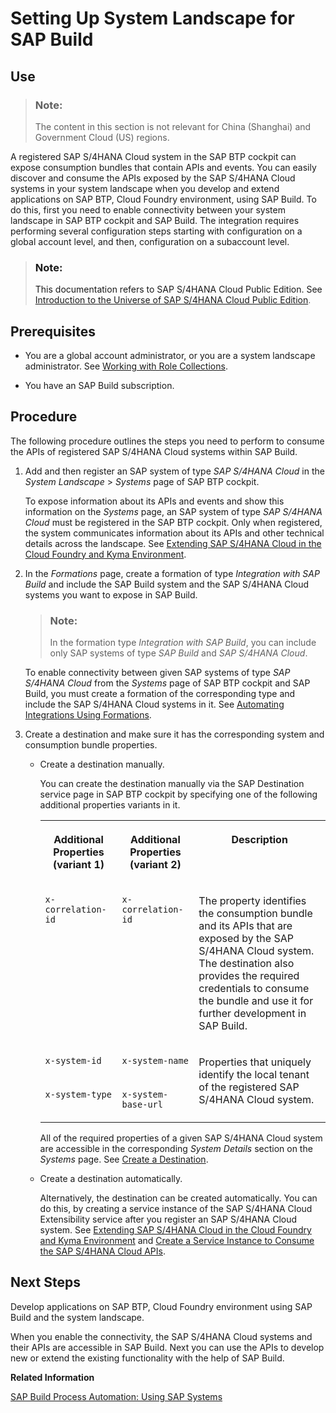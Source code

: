 <!-- loio642431173d3c4fabb7f5a155836903be -->

# Setting Up System Landscape for SAP Build



<a name="loio642431173d3c4fabb7f5a155836903be__section_yv3_cy2_lcc"/>

## Use

> ### Note:  
> The content in this section is not relevant for China \(Shanghai\) and Government Cloud \(US\) regions.

A registered SAP S/4HANA Cloud system in the SAP BTP cockpit can expose consumption bundles that contain APIs and events. You can easily discover and consume the APIs exposed by the SAP S/4HANA Cloud systems in your system landscape when you develop and extend applications on SAP BTP, Cloud Foundry environment, using SAP Build. To do this, first you need to enable connectivity between your system landscape in SAP BTP cockpit and SAP Build. The integration requires performing several configuration steps starting with configuration on a global account level, and then, configuration on a subaccount level.

> ### Note:  
> This documentation refers to SAP S/4HANA Cloud Public Edition. See [Introduction to the Universe of SAP S/4HANA Cloud Public Edition](https://help.sap.com/docs/SAP_S4HANA_CLOUD/f77dde055ecb4541b57787d362c46a36/2962fce53eef47b4b3a8e6c945adafbe.html).



<a name="loio642431173d3c4fabb7f5a155836903be__section_znb_p1c_dwb"/>

## Prerequisites

-   You are a global account administrator, or you are a system landscape administrator. See [Working with Role Collections](../50-administration-and-ops/working-with-role-collections-393ea0b.md).

-   You have an SAP Build subscription.




<a name="loio642431173d3c4fabb7f5a155836903be__section_ij4_zx2_lcc"/>

## Procedure

The following procedure outlines the steps you need to perform to consume the APIs of registered SAP S/4HANA Cloud systems within SAP Build.

1.  Add and then register an SAP system of type *SAP S/4HANA Cloud* in the *System Landscape* \> *Systems* page of SAP BTP cockpit.

    To expose information about its APIs and events and show this information on the *Systems* page, an SAP system of type *SAP S/4HANA Cloud* must be registered in the SAP BTP cockpit. Only when registered, the system communicates information about its APIs and other technical details across the landscape. See [Extending SAP S/4HANA Cloud in the Cloud Foundry and Kyma Environment](extending-sap-s-4hana-cloud-in-the-cloud-foundry-and-kyma-environment-40b9e6c.md).

2.  In the *Formations* page, create a formation of type *Integration with SAP Build* and include the SAP Build system and the SAP S/4HANA Cloud systems you want to expose in SAP Build.

    > ### Note:  
    > In the formation type *Integration with SAP Build*, you can include only SAP systems of type *SAP Build* and *SAP S/4HANA Cloud*.

    To enable connectivity between given SAP systems of type *SAP S/4HANA Cloud* from the *Systems* page of SAP BTP cockpit and SAP Build, you must create a formation of the corresponding type and include the SAP S/4HANA Cloud systems in it. See [Automating Integrations Using Formations](automating-integrations-using-formations-68b04fa.md).

3.  Create a destination and make sure it has the corresponding system and consumption bundle properties.

    -   Create a destination manually.

        You can create the destination manually via the SAP Destination service page in SAP BTP cockpit by specifying one of the following additional properties variants in it.


        <table>
        <tr>
        <th valign="top">

        Additional Properties \(variant 1\)
        
        </th>
        <th valign="top">

        Additional Properties \(variant 2\)
        
        </th>
        <th valign="top">

        Description
        
        </th>
        </tr>
        <tr>
        <td valign="top">
        
        `x-correlation-id` 
        
        </td>
        <td valign="top">
        
        `x-correlation-id` 
        
        </td>
        <td valign="top">
        
        The property identifies the consumption bundle and its APIs that are exposed by the SAP S/4HANA Cloud system. The destination also provides the required credentials to consume the bundle and use it for further development in SAP Build.
        
        </td>
        </tr>
        <tr>
        <td valign="top">
        
        `x-system-id` 
        
        </td>
        <td valign="top">
        
        `x-system-name` 
        
        </td>
        <td valign="top" rowspan="2">
        
        Properties that uniquely identify the local tenant of the registered SAP S/4HANA Cloud system.
        
        </td>
        </tr>
        <tr>
        <td valign="top">
        
        `x-system-type` 
        
        </td>
        <td valign="top">
        
        `x-system-base-url` 
        
        </td>
        </tr>
        </table>
        
        All of the required properties of a given SAP S/4HANA Cloud system are accessible in the corresponding *System Details* section on the *Systems* page. See [Create a Destination](../30-development/create-a-destination-3fa7934.md).

    -   Create a destination automatically.

        Alternatively, the destination can be created automatically. You can do this, by creating a service instance of the SAP S/4HANA Cloud Extensibility service after you register an SAP S/4HANA Cloud system. See [Extending SAP S/4HANA Cloud in the Cloud Foundry and Kyma Environment](extending-sap-s-4hana-cloud-in-the-cloud-foundry-and-kyma-environment-40b9e6c.md) and [Create a Service Instance to Consume the SAP S/4HANA Cloud APIs](create-a-service-instance-to-consume-the-sap-s-4hana-cloud-apis-a735641.md).





<a name="loio642431173d3c4fabb7f5a155836903be__section_cq1_15q_jvb"/>

## Next Steps

Develop applications on SAP BTP, Cloud Foundry environment using SAP Build and the system landscape.

When you enable the connectivity, the SAP S/4HANA Cloud systems and their APIs are accessible in SAP Build. Next you can use the APIs to develop new or extend the existing functionality with the help of SAP Build.

**Related Information**  


[SAP Build Process Automation: Using SAP Systems](https://help.sap.com/docs/build-process-automation/sap-build-process-automation/using-sap-systems)

